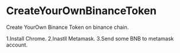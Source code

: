 # CreateYourOwnBinanceToken
Create YourOwn Binance Token on binance chain.

1.Install Chrome.
2.Inastll Metamask.
3.Send some BNB to metamask account.
